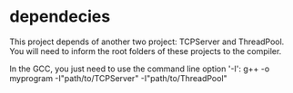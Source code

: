 # dependecies

This project depends of another two project: TCPServer and ThreadPool. You will need to inform the root folders of these projects to the compiler.

In the GCC, you just need to use the command line option '-I':
    g++ -o myprogram -I"path/to/TCPServer" -I"path/to/ThreadPool"